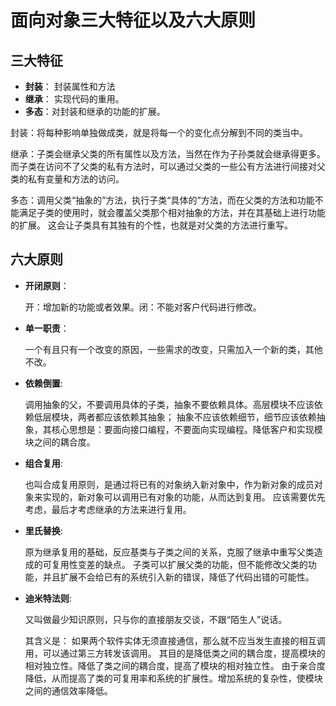 # 面向对象三大特征以及六大原则

## 三大特征
  * **封装**： 封装属性和方法
  * **继承**： 实现代码的重用。
  * **多态**：对封装和继承的功能的扩展。


  封装：将每种影响单独做成类，就是将每一个的变化点分解到不同的类当中。
  
  继承：子类会继承父类的所有属性以及方法，当然在作为子孙类就会继承得更多。而子类在访问不了父类的私有方法时，可以通过父类的一些公有方法进行间接对父类的私有变量和方法的访问。
  
  多态：调用父类“抽象的”方法，执行子类“具体的”方法，而在父类的方法和功能不能满足子类的使用时，就会覆盖父类那个相对抽象的方法，并在其基础上进行功能的扩展。
  这会让子类具有其独有的个性，也就是对父类的方法进行重写。


## 六大原则
* **开闭原则**：

    开：增加新的功能或者效果。闭：不能对客户代码进行修改。
    
* **单一职责**：

    一个有且只有一个改变的原因，一些需求的改变，只需加入一个新的类，其他不改。
    
* **依赖倒置**:

    调用抽象的父，不要调用具体的子类，抽象不要依赖具体。高层模块不应该依赖低层模块，两者都应该依赖其抽象；
    抽象不应该依赖细节，细节应该依赖抽象，其核心思想是：要面向接口编程，不要面向实现编程。降低客户和实现模块之间的耦合度。
    
* **组合复用**:

    也叫合成复用原则，是通过将已有的对象纳入新对象中，作为新对象的成员对象来实现的，新对象可以调用已有对象的功能，从而达到复用。
    应该需要优先考虑，最后才考虑继承的方法来进行复用。
    
    
* **里氏替换**:

    原为继承复用的基础，反应基类与子类之间的关系，克服了继承中重写父类造成的可复用性变差的缺点。
    子类可以扩展父类的功能，但不能修改父类的功能，并且扩展不会给已有的系统引入新的错误，降低了代码出错的可能性。
    
    
* **迪米特法则**:

    又叫做最少知识原则，只与你的直接朋友交谈，不跟“陌生人”说话。
    
    其含义是：
    如果两个软件实体无须直接通信，那么就不应当发生直接的相互调用，可以通过第三方转发该调用。
    其目的是降低类之间的耦合度，提高模块的相对独立性。降低了类之间的耦合度，提高了模块的相对独立性。
    由于亲合度降低，从而提高了类的可复用率和系统的扩展性。增加系统的复杂性，使模块之间的通信效率降低。
